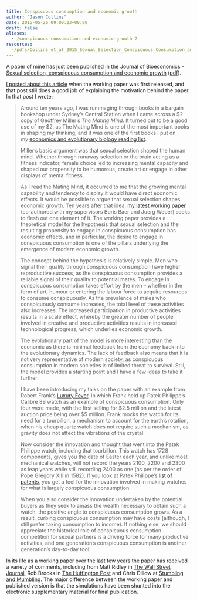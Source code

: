 ```yaml
---
title: Conspicuous consumption and economic growth
author: "Jason Collins"
date: 2015-05-26 09:00:23+00:00
draft: false
aliases:
  - /conspicuous-consumption-and-economic-growth-2
resources:
  -/pdfs/Collins_et_al_2015_Sexual_Selection_Conspicuous_Consumption_and_Economic_Growth.pdf
---
```


A paper of mine has just been published in the Journal of Bioeconomics - [Sexual selection, conspicuous consumption and economic growth](http://link.springer.com/article/10.1007%2Fs10818-015-9200-9) ([pdf](/pdfs/Collins_et_al_2015_Sexual_Selection_Conspicuous_Consumption_and_Economic_Growth.pdf)).

[I posted about this article](https://www.jasoncollins.blog/sexual-selection-conspicuous-consumption-and-economic-growth/) when the working paper was first released, and that post still does a good job of explaining the motivation behind the paper. In that post I wrote:

>Around ten years ago, I was rummaging through books in a bargain bookshop under Sydney’s Central Station when I came across a $2 copy of Geoffrey Miller’s *The Mating Mind*. It turned out to be a good use of my $2, as The Mating Mind is one of the most important books in shaping my thinking, and it was one of the first books I put on my [economics and evolutionary biology reading list](https://www.jasoncollins.blog/economics-and-evolutionary-biology-reading-list/).
>
>Miller’s basic argument was that sexual selection shaped the human mind. Whether through runaway selection or the brain acting as a fitness indicator, female choice led to increasing mental capacity and shaped our propensity to be humorous, create art or engage in other displays of mental fitness.
>
>As I read the Mating Mind, it occurred to me that the growing mental capability and tendency to display it would have direct economic effects. It would be possible to argue that sexual selection shapes economic growth. Ten years after that idea, [my latest working paper](http://papers.ssrn.com/sol3/papers.cfm?abstract_id=2111740) (co-authored with my supervisors Boris Baer and Juerg Weber) seeks to flesh out one element of it. The working paper provides a theoretical model for the hypothesis that sexual selection and the resulting propensity to engage in conspicuous consumption has economic effects, and in particular, the desire to engage in conspicuous consumption is one of the pillars underlying the emergence of modern economic growth.
>
>The concept behind the hypothesis is relatively simple. Men who signal their quality through conspicuous consumption have higher reproductive success, as the conspicuous consumption provides a reliable signal of their quality to potential mates. To engage in conspicuous consumption takes effort by the men – whether in the form of art, humour or entering the labour force to acquire resources to consume conspicuously. As the prevalence of males who conspicuously consume increases, the total level of these activities also increases. The increased participation in productive activities results in a scale effect, whereby the greater number of people involved in creative and productive activities results in increased technological progress, which underlies economic growth.
>
>The evolutionary part of the model is more interesting than the economic as there is minimal feedback from the economy back into the evolutionary dynamics. The lack of feedback also means that it is not very representative of modern society, as conspicuous consumption in modern societies is of limited threat to survival. Still, the model provides a starting point and I have a few ideas to take it further.
>
>I have been introducing my talks on the paper with an example from Robert Frank’s [Luxury Fever](https://www.jasoncollins.blog/franks-luxury-fever/), in which Frank held up Patek Philippe’s Calibre 89 watch as an example of conspicuous consumption. Only four were made, with the first selling for $2.5 million and the latest auction price being over $5 million. Frank mocks the watch for its need for a tourbillon, a mechanism to account for the earth’s rotation, when his cheap quartz watch does not require such a mechanism, as gravity does not affect the vibrations of the crystal.
>
>Now consider the innovation and thought that went into the Patek Philippe watch, including that tourbillon. This watch has 1728 components, gives you the date of Easter each year, and unlike most mechanical watches, will not record the years 2100, 2200 and 2300 as leap years while still recording 2400 as one (as per the order of Pope Gregory XIII in 1582). If you look at Patek Philippe’s [list of patents](http://www.patek.com/contents/default/en/patents.html), you get a feel for the innovation involved in making watches for what is largely conspicuous consumption.
>
>When you also consider the innovation undertaken by the potential buyers as they seek to amass the wealth necessary to obtain such a watch, the positive angle to conspicuous consumption grows. As a result, curbing conspicuous consumption may have costs (although, I still prefer taxing consumption to income). If nothing else, we should appreciate the historical role of conspicuous consumption – competition for sexual partners is a driving force for many productive activities, and one generation’s conspicuous consumption is another generation’s day-to-day tool.

In its life as [a working paper](http://papers.ssrn.com/sol3/papers.cfm?abstract_id=2111740) over the last few years the paper has received a variety of comments, including from Matt Ridley in [The Wall Street Journal](http://online.wsj.com/article/SB10001424127887323551004578116903873762428.html), Rob Brooks in [The Huffington Post](http://www.huffingtonpost.com/rob-brooks/sexual-signalling-powers-_b_1845337.html) and Chris Dillow at [Stumbling and Mumbling](http://stumblingandmumbling.typepad.com/stumbling_and_mumbling/2012/10/sex-growth.html). The major difference between the working paper and published version is that the simulations have been shunted into the electronic supplementary material for final publication.